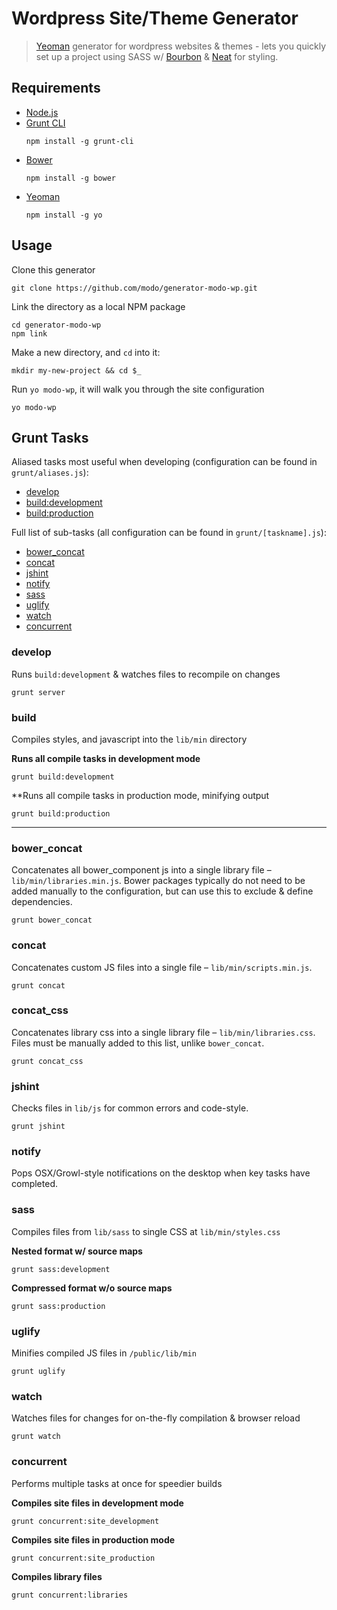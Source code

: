 # Wordpress Site/Theme Generator

> [Yeoman](http://yeoman.io) generator for wordpress websites & themes - lets you quickly set up a project using SASS w/ [Bourbon](http://bourbon.io) & [Neat](http://neat.bourbon.io) for styling.


## Requirements

* [Node.js](http://nodejs.org)
* [Grunt CLI](http://gruntjs.org)
  ```
  npm install -g grunt-cli
  ```
* [Bower](http://bower.io)
  ```
  npm install -g bower
  ```
* [Yeoman](http://yeoman.io)
  ```
  npm install -g yo
  ```

## Usage

Clone this generator
```
git clone https://github.com/modo/generator-modo-wp.git
```

Link the directory as a local NPM package
```
cd generator-modo-wp
npm link
```

Make a new directory, and `cd` into it:
```
mkdir my-new-project && cd $_
```

Run `yo modo-wp`, it will walk you through the site configuration
```
yo modo-wp
```

## Grunt Tasks

Aliased tasks most useful when developing (configuration can be found in `grunt/aliases.js`):

* [develop](#develop)
* [build:development](#build)
* [build:production](#build)

Full list of sub-tasks (all configuration can be found in `grunt/[taskname].js`):

* [bower_concat](#bower_concat)
* [concat](#concat)
* [jshint](#jshint)
* [notify](#notify)
* [sass](#sass)
* [uglify](#uglify)
* [watch](#watch)
* [concurrent](#concurrent)

### develop
Runs `build:development` & watches files to recompile on changes
```
grunt server
```

### build
Compiles styles, and javascript into the `lib/min` directory

**Runs all compile tasks in development mode**
```
grunt build:development
```

**Runs all compile tasks in production mode,  minifying output
```
grunt build:production
```

---

### bower_concat
Concatenates all bower_component js into a single library file – `lib/min/libraries.min.js`. Bower packages typically do not need to be added manually to the configuration, but can use this to exclude & define dependencies.
```
grunt bower_concat
```

### concat
Concatenates custom JS files into a single file – `lib/min/scripts.min.js`.
```
grunt concat
```

### concat_css
Concatenates library css into a single library file – `lib/min/libraries.css`. Files must be manually added to this list, unlike `bower_concat`.
```
grunt concat_css
```

### jshint
Checks files in `lib/js` for common errors and code-style.
```
grunt jshint
```

### notify
Pops OSX/Growl-style notifications on the desktop when key tasks have completed.

### sass
Compiles files from `lib/sass` to single CSS at `lib/min/styles.css`

**Nested format w/ source maps**
```
grunt sass:development
```

**Compressed format w/o source maps**
```
grunt sass:production
```

### uglify
Minifies compiled JS files in `/public/lib/min`
```
grunt uglify
```

### watch
Watches files for changes for on-the-fly compilation & browser reload
```
grunt watch
```

### concurrent
Performs multiple tasks at once for speedier builds

**Compiles site files in development mode**
```
grunt concurrent:site_development
```

**Compiles site files in production mode**
```
grunt concurrent:site_production
```

**Compiles library files**
```
grunt concurrent:libraries
```
